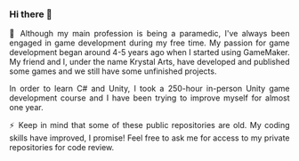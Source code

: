 ### Hi there 👋

<p align="justify">💬 Although my main profession is being a paramedic, I've always been engaged in game development during my free time. My passion for game development began around 4-5 years ago when I started using GameMaker. My friend and I, under the name Krystal Arts, have developed and published some games and we still have some unfinished projects.</p>

<p align="justify">In order to learn C# and Unity, I took a 250-hour in-person Unity game development course and I have been trying to improve myself for almost one year.</p>

<p align="justify">⚡ Keep in mind that some of these public repositories are old. My coding skills have improved, I promise! Feel free to ask me for access to my private repositories for code review.</p>
